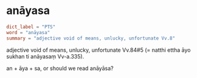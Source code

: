 # anāyasa

``` toml
dict_label = "PTS"
word = "anāyasa"
summary = "adjective void of means, unlucky, unfortunate Vv.8"
```

adjective void of means, unlucky, unfortunate Vv.84#5 (= natthi ettha āyo sukhan ti anāyasaṃ Vv\-a.335).

an \+ āya \+ sa, or should we read anāyāsa?

